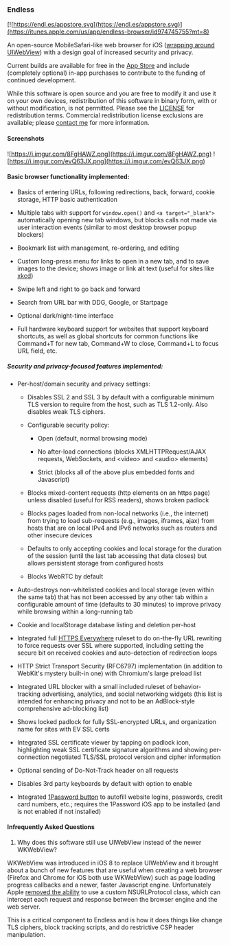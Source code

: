 ### Endless

[![https://endl.es/appstore.svg](https://endl.es/appstore.svg)](https://itunes.apple.com/us/app/endless-browser/id974745755?mt=8)

An open-source MobileSafari-like web browser for iOS ([wrapping around
UIWebView](#infrequently-asked-questions)) with a design goal of increased security and privacy.

Current builds are available for free in the
[App Store](https://itunes.apple.com/us/app/endless-browser/id974745755?mt=8)
and include (completely optional) in-app purchases to contribute to the funding
of continued development.

While this software is open source and you are free to modify it and use
it on your own devices, redistribution of this software in binary
form, with or without modification, is not permitted.
Please see the [LICENSE](https://github.com/jcs/endless/blob/master/LICENSE)
for redistribution terms.
Commercial redistribution license exclusions are available; please
[contact me](https://jcs.org/about) for more information.

#### Screenshots

![https://i.imgur.com/8FgHAWZ.png](https://i.imgur.com/8FgHAWZ.png) ![https://i.imgur.com/evQ63JX.png](https://i.imgur.com/evQ63JX.png)

#### Basic browser functionality implemented:

- Basics of entering URLs, following redirections, back, forward, cookie
  storage, HTTP basic authentication

- Multiple tabs with support for `window.open()` and `<a target="_blank">`
  automatically opening new tab windows, but blocks calls not made via user
  interaction events (similar to most desktop browser popup blockers)

- Bookmark list with management, re-ordering, and editing

- Custom long-press menu for links to open in a new tab, and to save images
  to the device; shows image or link alt text (useful for sites like
  [xkcd](http://xkcd.com/))

- Swipe left and right to go back and forward

- Search from URL bar with DDG, Google, or Startpage

- Optional dark/night-time interface

- Full hardware keyboard support for websites that support keyboard shortcuts,
  as well as global shortcuts for common functions like Command+T for new tab,
  Command+W to close, Command+L to focus URL field, etc.

##### Security and privacy-focused features implemented:

- Per-host/domain security and privacy settings:

  - Disables SSL 2 and SSL 3 by default with a configurable minimum TLS
    version to require from the host, such as TLS 1.2-only.  Also disables
    weak TLS ciphers.

  - Configurable security policy:

    - Open (default, normal browsing mode)

    - No after-load connections (blocks XMLHTTPRequest/AJAX requests,
      WebSockets, and \<video\> and \<audio\> elements)

    - Strict (blocks all of the above plus embedded fonts and Javascript)

  - Blocks mixed-content requests (http elements on an https page) unless
    disabled (useful for RSS readers), shows broken padlock

  - Blocks pages loaded from non-local networks (i.e., the internet) from
    trying to load sub-requests (e.g., images, iframes, ajax) from hosts that
    are on local IPv4 and IPv6 networks such as routers and other insecure
    devices

  - Defaults to only accepting cookies and local storage for the duration of
    the session (until the last tab accessing that data closes) but allows
    persistent storage from configured hosts

  - Blocks WebRTC by default

- Auto-destroys non-whitelisted cookies and local storage (even within the same
  tab) that has not been accessed by any other tab within a configurable amount
  of time (defaults to 30 minutes) to improve privacy while browsing within a
  long-running tab

- Cookie and localStorage database listing and deletion per-host

- Integrated full [HTTPS Everywhere](https://www.eff.org/HTTPS-EVERYWHERE)
  ruleset to do on-the-fly URL rewriting to force requests over SSL where
  supported, including setting the secure bit on received cookies and
  auto-detection of redirection loops

- HTTP Strict Transport Security (RFC6797) implementation (in addition to
  WebKit's mystery built-in one) with Chromium's large preload list

- Integrated URL blocker with a small included ruleset of behavior-tracking
  advertising, analytics, and social networking widgets (this list is intended
  for enhancing privacy and not to be an AdBlock-style comprehensive ad-blocking
  list)

- Shows locked padlock for fully SSL-encrypted URLs, and organization name for
  sites with EV SSL certs

- Integrated SSL certificate viewer by tapping on padlock icon, highlighting
  weak SSL certificate signature algorithms and showing per-connection
  negotiated TLS/SSL protocol version and cipher information

- Optional sending of Do-Not-Track header on all requests

- Disables 3rd party keyboards by default with option to enable

- Integrated [1Password button](https://github.com/AgileBits/onepassword-app-extension)
  to autofill website logins, passwords, credit card numbers, etc.; requires
  the 1Password iOS app to be installed (and is not enabled if not installed)

#### Infrequently Asked Questions

1. Why does this software still use UIWebView instead of the newer WKWebView?

WKWebView was introduced in iOS 8 to replace UIWebView and it brought about a bunch of
new features that are useful when creating a web browser (Firefox and Chrome for iOS
both use WKWebView) such as page loading progress callbacks and a newer, faster
Javascript engine.  Unfortunately Apple [removed the ability](https://github.com/brave/browser-ios/issues/96)
to use a custom NSURLProtocol class, which can intercept each request and response
between the browser engine and the web server.

This is a critical component to Endless and is how it does things like change TLS
ciphers, block tracking scripts, and do restrictive CSP header manipulation.
